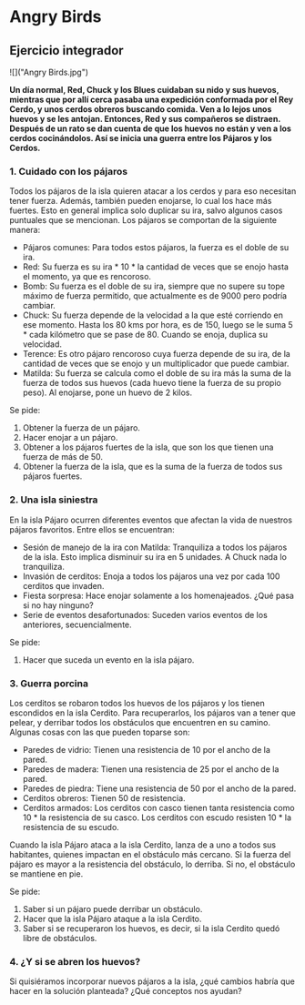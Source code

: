 # Angry Birds
## Ejercicio integrador

![]("Angry Birds.jpg")

**Un día normal, Red, Chuck y los Blues cuidaban su nido y sus huevos, mientras que por allí cerca pasaba una expedición conformada por el Rey Cerdo, y unos cerdos obreros buscando comida. Ven a lo lejos unos huevos y se les antojan. Entonces, Red y sus compañeros se distraen. Después de un rato se dan cuenta de que los huevos no están y ven a los cerdos cocinándolos. Así se inicia una guerra entre los Pájaros y los Cerdos.**

### 1. Cuidado con los pájaros

Todos los pájaros de la isla quieren atacar a los cerdos y para eso necesitan tener fuerza. Además, también pueden enojarse, lo cual los hace más fuertes. Esto en general implica solo duplicar su ira, salvo algunos casos puntuales que se mencionan. Los pájaros se comportan de la siguiente manera:

- Pájaros comunes: Para todos estos pájaros, la fuerza es el doble de su ira.
- Red: Su fuerza es su ira * 10 * la cantidad de veces que se enojo hasta el momento, ya que es rencoroso. 
- Bomb: Su fuerza es el doble de su ira, siempre que no supere su tope máximo de fuerza permitido, que actualmente es de 9000 pero podría cambiar. 
- Chuck: Su fuerza depende de la velocidad a la que esté corriendo en ese momento. Hasta los 80 kms por hora, es de 150, luego se le suma 5 * cada kilómetro que se pase de 80. Cuando se enoja, duplica su velocidad.
- Terence: Es otro pájaro rencoroso cuya fuerza depende de su ira, de la cantidad de veces que se enojo  y un multiplicador que puede cambiar. 
- Matilda: Su fuerza se calcula como el doble de su ira más la suma de la fuerza de todos sus huevos (cada huevo tiene la fuerza de su propio peso). Al enojarse, pone un huevo de 2 kilos. 

Se pide:

  1. Obtener la fuerza de un pájaro.
  2. Hacer enojar a un pájaro.
  3. Obtener a los pájaros fuertes de la isla, que son los que tienen una fuerza de más de 50.
  4. Obtener la fuerza de la isla, que es la suma de la fuerza de todos sus pájaros fuertes.


### 2. Una isla siniestra

En la isla Pájaro ocurren diferentes eventos que afectan la vida de nuestros pájaros favoritos. 
Entre ellos se encuentran: 
- Sesión de manejo de la ira con Matilda: Tranquiliza a todos los pájaros de la isla. Esto implica disminuir su ira en 5 unidades. A Chuck nada lo tranquiliza.
- Invasión de cerditos: Enoja a todos los pájaros una vez por cada 100 cerditos que invaden.
- Fiesta sorpresa: Hace enojar solamente a los homenajeados. ¿Qué pasa si no hay ninguno? 
- Serie de eventos desafortunados: Suceden varios eventos de los anteriores, secuencialmente.

Se pide:

  1. Hacer que suceda un evento en la isla pájaro.

### 3. Guerra porcina

Los cerditos se robaron todos los huevos de los pájaros y los tienen escondidos en la isla Cerdito. Para recuperarlos, los pájaros van a tener que pelear, y derribar todos los obstáculos que encuentren en su camino. Algunas cosas con las que pueden toparse son:

- Paredes de vidrio: Tienen una resistencia de 10 por el ancho de la pared.
- Paredes de madera: Tienen una resistencia de 25 por el ancho de la pared.
- Paredes de piedra: Tiene una resistencia de 50 por el ancho de la pared.
- Cerditos obreros: Tienen 50 de resistencia.
- Cerditos armados: Los cerditos con casco tienen tanta resistencia como 10 * la resistencia de su casco. Los cerditos con escudo resisten 10 * la resistencia de su escudo.

Cuando la isla Pájaro ataca a la isla Cerdito, lanza de a uno a todos sus habitantes, quienes impactan en el obstáculo más cercano. Si la fuerza del pájaro es mayor a la resistencia del obstáculo, lo derriba. Si no, el obstáculo se mantiene en pie.

Se pide:

  1. Saber si un pájaro puede derribar un obstáculo.
  2. Hacer que la isla Pájaro ataque a la isla Cerdito.
  3. Saber si se recuperaron los huevos, es decir, si la isla Cerdito quedó libre de obstáculos.

### 4. ¿Y si se abren los huevos?

Si quisiéramos incorporar nuevos pájaros a la isla, ¿qué cambios habría que hacer en la solución planteada? ¿Qué conceptos nos ayudan?

